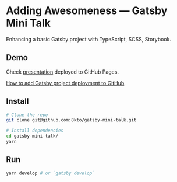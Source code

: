# Adding Awesomeness — Gatsby Mini Talk
Enhancing a basic Gatsby project with TypeScript, SCSS, Storybook.

## Demo
Check [presentation](https://8kto.github.io/gatsby-mini-talk) deployed to GitHub Pages.

[How to add Gatsby project deployment to GitHub](https://www.gatsbyjs.org/docs/how-gatsby-works-with-github-pages/).

## Install
```sh
# Clone the repo
git clone git@github.com:8kto/gatsby-mini-talk.git

# Install dependencies
cd gatsby-mini-talk/
yarn 
```

## Run
```sh
yarn develop # or `gatsby develop`
```

